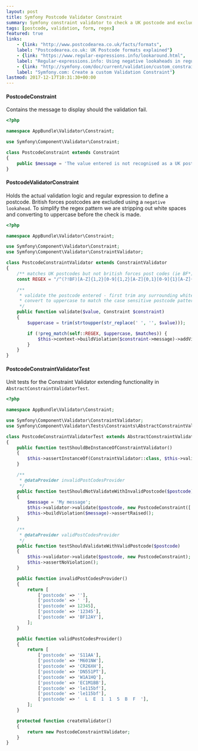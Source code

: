 ```yaml
---
layout: post
title: Symfony Postcode Validator Constraint
summary: Symfony constraint validator to check a UK postcode and exclude British Forces postcodes.
tags: [postcode, validation, form, regex]
featured: true
links:
    - {link: "http://www.postcodearea.co.uk/facts/formats", 
    label: "Postcodearea.co.uk: UK Postcode formats explained"}
    - {link: "https://www.regular-expressions.info/lookaround.html", 
    label: "Regular-expressions.info: Using negative lookaheads in regular expressions"}
    - {link: "http://symfony.com/doc/current/validation/custom_constraint.html", 
    label: "Symfony.com: Create a custom Validation Constraint"}
lastmod: 2017-12-17T10:31:30+00:00 
---
```


#### PostcodeConstraint
Contains the message to display should the validation fail. 

```php
<?php

namespace AppBundle\Validator\Constraint;

use Symfony\Component\Validator\Constraint;

class PostcodeConstraint extends Constraint
{
    public $message = 'The value entered is not recognised as a UK postcode.';
}
```

#### PostcodeValidatorConstraint
Holds the actual validation logic and regular expression to define a 
postcode. British forces postcodes are excluded using a `negative lookahead`. 
To simplify the regex pattern we are stripping out white spaces and converting 
to uppercase before the check is made.

```php
<?php

namespace AppBundle\Validator\Constraint;

use Symfony\Component\Validator\Constraint;
use Symfony\Component\Validator\ConstraintValidator;

class PostcodeConstraintValidator extends ConstraintValidator
{
    /** matches UK postcodes but not british forces post codes (ie BF*) */
    const REGEX = "/^(?!BF)[A-Z]{1,2}[0-9]{1,2}[A-Z]{0,1}[0-9]{1}[A-Z]{2}$/";

    /**
     * validate the postcode entered - first trim any surrounding whitespace and
     * convert to uppercase to match the case sensitive postcode pattern
     */
    public function validate($value, Constraint $constraint)
    {
        $uppercase = trim(strtoupper(str_replace(' ', '', $value)));

        if (!preg_match(self::REGEX, $uppercase, $matches)) {
            $this->context->buildViolation($constraint->message)->addViolation();
        }
    }
}
```

#### PostcodeConstraintValidatorTest
Unit tests for the Constraint Validator extending functionality in `AbstractConstraintValidatorTest`. 

```php
<?php

namespace AppBundle\Validator\Constraint;

use Symfony\Component\Validator\ConstraintValidator;
use Symfony\Component\Validator\Tests\Constraints\AbstractConstraintValidatorTest;

class PostcodeConstraintValidatorTest extends AbstractConstraintValidatorTest
{
    public function testShouldBeInstanceOfConstraintValidator()
    {
        $this->assertInstanceOf(ConstraintValidator::class, $this->validator);
    }

    /**
     * @dataProvider invalidPostCodesProvider
     */
    public function testShouldNotValidateWithInvalidPostcode($postcode)
    {
        $message = 'My message';
        $this->validator->validate($postcode, new PostcodeConstraint(['message' => $message]));
        $this->buildViolation($message)->assertRaised();
    }

    /**
     * @dataProvider validPostCodesProvider
     */
    public function testShouldValidateWithValidPostcode($postcode)
    {
        $this->validator->validate($postcode, new PostcodeConstraint);
        $this->assertNoViolation();
    }

    public function invalidPostCodesProvider()
    {
        return [
            ['postcode' => ''],
            ['postcode' => ' '],
            ['postcode' => 12345],
            ['postcode' => '12345'],
            ['postcode' => 'BF12AY'],
        ];
    }

    public function validPostCodesProvider()
    {
        return [
            ['postcode' => 'S11AA'],
            ['postcode' => 'M601NW'],
            ['postcode' => 'CR26XH'],
            ['postcode' => 'DN551PT'],
            ['postcode' => 'W1A1HQ'],
            ['postcode' => 'EC1M1BB'],
            ['postcode' => 'le115bf'],
            ['postcode' => 'le115bf'],
            ['postcode' => '  L  E  1  1  5  B  F  '],
        ];
    }

    protected function createValidator()
    {
        return new PostcodeConstraintValidator;
    }
}
```
